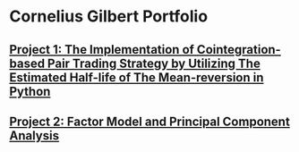 # Cornelius Gilbert Portfolio

## [Project 1: The Implementation of Cointegration-based Pair Trading Strategy by Utilizing The Estimated Half-life of The Mean-reversion in Python](https://github.com/corneliusgilbert/pair_trading)

## [Project 2: Factor Model and Principal Component Analysis](https://github.com/corneliusgilbert/pca)
